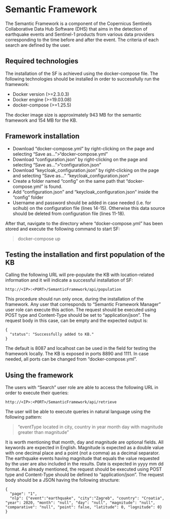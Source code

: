 # Semantic Framework
The Semantic Framework is a component of the Copernicus Sentinels Collaborative Data Hub Software (DHS) that aims in the detection of earthquake events and Sentinel-1 products from various data providers corresponding to the time before and after the event. The criteria of each search are defined by the user.

## Required technologies
The installation of the SF is achieved using the docker-compose file. The following technologies should be installed in order to successfully run the framework:
-	Docker version (>=2.3.0.3)
-	Docker engine (>=19.03.08)
-	docker-compose (>=1.25.5)

The docker image size is approximately 943 MB for the semantic framework and 154 MB for the KB.
## Framework installation
-	Download “docker-compose.yml” by right-clicking on the page and selecting “Save as…”>“docker-compose.yml”
-	Download “configuration.json” by right-clicking on the page and selecting “Save as…”>“configuration.json”
-	Download “keycloak_configuration.json” by right-clicking on the page and selecting “Save as…” “keycloak_configuration.json”
-	Create a folder named “config” on the same path that “docker-compose.yml” is found.
-	Add “configuration.json” and “keycloak_configuration.json” inside the “config” folder
-	Username and password should be added in case needed (i.e. for scihub) on the configuration file (lines 14-15). Otherwise this data source should be deleted from configuration file (lines 11-18).

After that, navigate to the directory where “docker-compose.yml” has been stored and execute the following command to start SF:

> docker-compose up 

## Testing the installation and first population of the KB
Calling the following URL will pre-populate the KB with location-related information and it will indicate a successful installation of SF:

` http://<IP>:<PORT>/SemanticFramework/api/population `
  
This procedure should run only once, during the installation of the framework. Any user that corresponds to “Semantic Framework Manager” user role can execute this action. The request should be executed using POST type and Content-Type should be set to “application/json”. The request body in this case, can be empty and the expected output is:
```
{ 
  "status": "Successfully added to KB."  
} 
```
  The default <PORT> is 8087 and localhost can be used in the <IP> field for testing the framework locally. The KB is exposed in ports 8890 and 1111. In case needed, all ports can be changed from “docker-compose.yml”. 

## Using the framework
Τhe users with “Search” user role are able to access the following URL in order to execute their queries:
  
` http://<IP>:<PORT>/SemanticFramework/api/retrieve `

The user will be able to execute queries in natural language using the following pattern:
> “eventType located in city, country in year month day with magnitude greater than magnitude”

  It is worth mentioning that month, day and magnitude are optional fields. All keywords are expected in English. Magnitude is expected as a double value with one decimal place and a point (not a comma) as a decimal separator. The earthquake events having magnitude that equals the value requested by the user are also included in the results. Date is expected in yyyy mm dd format. 
  As already mentioned, the request should be executed using POST type and Content-Type should be defined to “application/json”. 
  The request body should be a JSON having the following structure:

```
{
  "page": "1",
  "nlp": {"event":"earthquake", "city":"Zagreb", "country": "Croatia", "year": 2020, "month": "null", "day": "null", "magnitude": "null", "comparative": "null", "point": false, "latitude": 0, "lognitude": 0}
}
```
